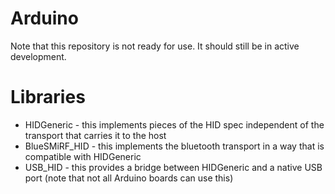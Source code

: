 Arduino
=======

Note that this repository is not ready for use. It should still be in active development.

Libraries
=========

* HIDGeneric - this implements pieces of the HID spec independent of the transport that carries it to the host
* BlueSMiRF_HID - this implements the bluetooth transport in a way that is compatible with HIDGeneric
* USB_HID - this provides a bridge between HIDGeneric and a native USB port (note that not all Arduino boards can use this)

 